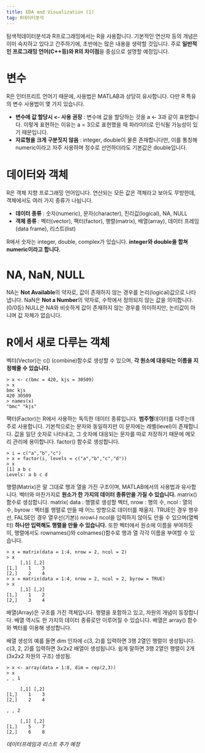 ```yaml
---
title: EDA and Visualization (1)
tag: R데이터분석
---
```


탐색적데이터분석과 R프로그래밍에서는 R을 사용합니다.
기본적인 연산자 등의 개념은 이미 숙지하고 있다고 간주하기에, 초반에는 많은 내용을 생략할 것입니다. 주로 **일반적인 프로그래밍 언어(C++등)와 R의 차이점**을 중심으로 설명할 예정입니다.

# 변수
R은 인터프리트 언어기 때문에, 사용법은 MATLAB과 상당히 유사합니다. 다만 R 특유의 변수 사용법이 몇 가지 있습니다.

* **변수에 값 할당시 <- 사용 권장** : 변수에 값을 할당하는 것을 a <- 3과 같이 표현합니다. 이렇게 표현하는 이유는 a = 3으로 표현했을 때 파라미터로 인식될 가능성이 있기 때문입니다.
* **자료형을 크게 구분짓지 않음** : integer, double이 물론 존재합니다만, 이를 통칭해 numeric이라고 자주 사용하며 정수로 선언하더라도 기본값은 double입니다.

# 데이터와 객체
R은 객체 지향 프로그래밍 언어입니다. 연산되는 모든 값은 객체라고 보아도 무방한데, 객체에서도 여러 가지 종류가 나뉩니다.

* **데이터 종류** : 숫자(numeric), 문자(character), 진리값(logical), NA, NULL
* **객체 종류** : 벡터(vector), 팩터(factor), 행렬(matrix), 배열(array), 데이터 프레임(data frame), 리스트(list)

R에서 숫자는 integer, double, complex가 있습니다. **integer와 double을 합쳐 numeric이라고 합니다.**

# NA, NaN, NULL
NA는 **Not Available**의 약자로, 값이 존재하지 않는 경우를 논리(logical)값으로 나타냅니다.
NaN은 **Not a Number**의 약자로, 수학에서 정의되지 않는 값을 의미합니다. (0/0등)
NULL은 NA와 비슷하게 값이 존재하지 않는 경우를 의미하지만, 논리값이 아니며 값 자체가 없습니다.

# R에서 새로 다루는 객체
벡터(Vector)는 c() (combine)함수로 생성할 수 있으며, **각 원소에 대응되는 이름을 지정해줄 수 있습니다.**

```
> x <- c(bmc = 420, kjs = 30509)
> x
bmc kjs
420 30509
> names(x)
"bmc" "kjs"
```

팩터(Factor)는 R에서 사용하는 독득한 데이터 종류입니다. **범주형**데이터를 다루는데 주로 사용합니다. 기본적으로는 문자와 동일하지만 이 문자에는 레벨(level)이 존재합니다.
값을 일단 숫자로 나타내고, 그 숫자에 대응되는 문자를 따로 저장하기 때문에 메모리 관리에 용이합니다. factor() 함수로 생성합니다.

```
> i = c("a","b","c")
> x = factor(i, levels = c("a","b","c","d"))
> x
[1] a b c
Levels: a b c d
```

행렬(Matrix)은 말 그대로 행과 열을 가진 구조이며, MATLAB에서의 사용법과 유사합니다. 벡터와 마찬가지로 **원소가 한 가지의 데이터 종류만을 가질 수 있습니다.** matrix() 함수로 생성합니다.
matrix( data : 행렬로 생성할 벡터, nrow : 행의 수, ncol : 열의 수, byrow : 벡터를 행렬로 만들 때 어느 방향으로 데이터를 채울지. TRUE인 경우 행우선, FALSE인 경우 열우선(기본))
nrow나 ncol을 입력하지 않아도 만들 수 있으며(열벡터)  **하나만 입력해도 행렬을 만들 수 있습니다.**
또한 벡터에서 원소에 이름을 부여하듯이, 행렬에서도 rownames()와 colnames()함수로 행과 열 각각 이름을 부여할 수 있습니다.

```
> x = matrix(data = 1:4, nrow = 2, ncol = 2)
> x
     [,1] [,2]
[1,]    1    3
[2,]    2    4
> x = matrix(data = 1:4, nrow = 2, ncol = 2, byrow = TRUE)
> x
     [,1] [,2]
[1,]    1    2
[2,]    3    4
```

배열(Array)은 구조를 가진 객체입니다. 행렬을 포함하고 있고, 차원의 개념이 등장합니다.
배열 역시도 한 가지의 데이터 종류로만 이루어질 수 있습니다.
배열은 array() 함수와 벡터를 이용해 생성합니다.

배열 생성의 예를 들면 dim 인자에 c(3, 2)를 입력하면 3행 2열인 행렬이 생성됩니다. c(3, 2, 2)를 입력하면 3x2x2 배열이 생성됩니다. 쉽게 말하면 3행 2열인 행렬이 2개 (3x2x2 차원의 구조) 생성됨.

```
> x <- array(data = 1:8, dim = rep(2,3))
> x
, , 1

     [,1] [,2]
[1,]    1    3
[2,]    2    4

, , 2

     [,1] [,2]
[1,]    5    7
[2,]    6    8
```

*데이터프레임과 리스트 추가 예정*
